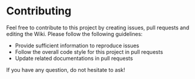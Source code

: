 Contributing
============

Feel free to contribute to this project by creating issues, pull requests and editing the Wiki. Please follow the following guidelines:

- Provide sufficient information to reproduce issues
- Follow the overall code style for this project in pull requests
- Update related documentations in pull requests

If you have any question, do not hesitate to ask!
